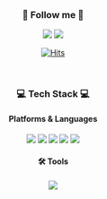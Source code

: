 
<!-- ![header](https://capsule-render.vercel.app/api?type=wave&color=fadddd&height=260&section=header&text=Minizi's%20Github&fontColor=FFF&fontSize=90) -->

<!-- <br/>
<h3>💖 Minizi 💖</h3><br/>
Data Engineer & Data Analysis</br></br>


- 컴퓨터공학과 4년제 졸업 예정[2023.2]
- 한이음 이브와 공모전 참가 [2021]
- 데이터 분석 청년 수련생_차세대융합기술원자율주행부서 인턴 연구원 [2022.6 ~ 2023.2]
 -->
<div align="center">
</br>
<h3>🖤 Follow me 🖤</h3>
<a href="https://leemimi.github.io" target="_blank"><img src="https://img.shields.io/badge/Tech_Blog-DD0B78?style=flat-square&logo=GitHub%20Sponsors&logoColor=white"/></a>
 <a href="mailto:mijeong101598@gmail.com" target="_blank"><img src="https://img.shields.io/badge/mijeong101598@gmail.com-EA4335?style=flat-square&logo=Gmail&logoColor=white"/></a>

</br>

[![Hits](https://hits.seeyoufarm.com/api/count/incr/badge.svg?url=https%3A%2F%2Fleemimi.github.io&count_bg=%23F6C6F9&title_bg=%23FF9797&icon=&icon_color=%23FB63F9&title=visit&edge_flat=false)](https://hits.seeyoufarm.com)

<br/>

<h3>💻 Tech Stack 💻</h3>
<h4> Platforms & Languages <h4>

<img src="https://img.shields.io/badge/Python-3776AB?style=flat-square&logo=Python&logoColor=white"/>
<img src="https://img.shields.io/badge/C-A8B9CC?style=flat-square&logo=C&logoColor=white"/>
 <img src="https://img.shields.io/badge/Java-007396?style=flat-square&logo=Java&logoColor=white"/>
 <img src="https://img.shields.io/badge/mysql-4479A1?style=flat-square&logo=mysql&logoColor=white"/>
 <img src="https://img.shields.io/badge/pandas-3DB7CC?style=flat-square&logo=mysql&logoColor=white"/>


<h4> 🛠 Tools <h4>
 <img src="https://img.shields.io/badge/Git-F05032?style=flat-square&logo=Git&logoColor=white"/>
 
<!-- 
<br/>
<h3 align="center">👩‍💻 My Github Stats 👩‍💻</h3>
<div align="center">
 
 [![leemimi's GitHub stats](https://github-readme-stats.vercel.app/api?username=leemimi&hide_title=true&show_icons=true&include_all_commits=true&disable_animations=true&theme=vue)]
 
</div> -->
 </div>
